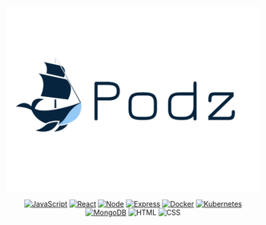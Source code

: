 ![Logo](client/assets/PodzLogo.png)

<div align='center'>

  [![JavaScript](https://img.shields.io/badge/javascript-yellow?style=for-the-badge&logo=javascript&logoColor=white)](https://www.javascript.com/)
  [![React](https://img.shields.io/badge/-react-61DAFB?style=for-the-badge&logo=react&logoColor=white)](https://react.dev/)
  [![Node](https://img.shields.io/badge/-node-339933?style=for-the-badge&logo=node.js&logoColor=white)](https://nodejs.org/en)
  [![Express](https://img.shields.io/badge/-Express-000000?style=for-the-badge&logo=express&logoColor=white)](https://expressjs.com/)
  [![Docker](https://img.shields.io/badge/docker-%232496ED?style=for-the-badge&logo=docker&logoColor=white)](https://www.docker.com/)
  [![Kubernetes](https://img.shields.io/badge/kubernetes-%23326CE5?style=for-the-badge&logo=kubernetes&logoColor=white)](https://kubernetes.io/)
  [![MongoDB](https://img.shields.io/badge/MongoDB-4EA94B?style=for-the-badge&logo=mongodb&logoColor=white)](https://www.mongodb.com/)
  ![HTML](https://img.shields.io/badge/HTML5-E34F26?style=for-the-badge&logo=html5&logoColor=white)
  ![CSS](https://img.shields.io/badge/CSS3-1572B6?style=for-the-badge&logo=css3&logoColor=white)

</div>
